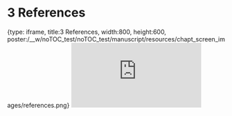 # 3 References
 
{type: iframe, title:3 References, width:800, height:600, poster:/__w/noTOC_test/noTOC_test/manuscript/resources/chapt_screen_images/references.png}
![](https://kweav.github.io/noTOC_test/references.html)
 

 
